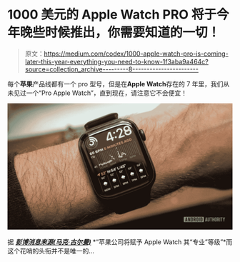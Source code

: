 # 1000 美元的 Apple Watch PRO 将于今年晚些时候推出，你需要知道的一切！

> 原文：<https://medium.com/codex/1000-apple-watch-pro-is-coming-later-this-year-everything-you-need-to-know-1f3aba9a464c?source=collection_archive---------8----------------------->

每个**苹果**产品线都有一个 pro 型号，但是在**Apple Watch**存在的 7 年里，我们从未见过一个“Pro Apple Watch”，直到现在，请注意它不会便宜！

![](img/802e51ddda6b84272bce161227861583.png)

据 [***彭博消息来源(马克·古尔曼)***](https://www.bloomberg.com/news/newsletters/2022-07-10/apple-watch-series-8-pro-rugged-metal-case-body-temperature-larger-battery-l5fdb620) *“苹果公司将赋予 Apple Watch 其“专业”等级”*而这个花哨的头衔并不是唯一的…